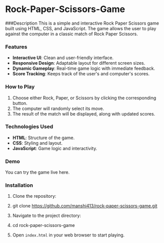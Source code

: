 # Rock-Paper-Scissors-Game

###Description
This is a simple and interactive Rock Paper Scissors game built using HTML, CSS, and JavaScript. The game allows the user to play against the computer in a classic match of Rock Paper Scissors. 

### Features
- **Interactive UI**: Clean and user-friendly interface.
- **Responsive Design**: Adaptable layout for different screen sizes.
- **Dynamic Gameplay**: Real-time game logic with immediate feedback.
- **Score Tracking**: Keeps track of the user's and computer's scores.

### How to Play
1. Choose either Rock, Paper, or Scissors by clicking the corresponding button.
2. The computer will randomly select its move.
3. The result of the match will be displayed, along with updated scores.

### Technologies Used
- **HTML**: Structure of the game.
- **CSS**: Styling and layout.
- **JavaScript**: Game logic and interactivity.

### Demo
You can try the game live here.

### Installation
1. Clone the repository:
2. 
   git clone https://github.com/manshi413/rock-paper-scissors-game.git
   
4. Navigate to the project directory:
5. 
   cd rock-paper-scissors-game

6. Open `index.html` in your web browser to start playing.
